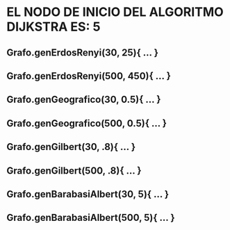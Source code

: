# EL NODO DE INICIO DEL ALGORITMO DIJKSTRA ES: 5

## Grafo.genErdosRenyi(30, 25){ ... }
## Grafo.genErdosRenyi(500, 450){ ... }

## Grafo.genGeografico(30, 0.5){ ... }
## Grafo.genGeografico(500, 0.5){ ... }

## Grafo.genGilbert(30, .8){ ... }
## Grafo.genGilbert(500, .8){ ... }

## Grafo.genBarabasiAlbert(30, 5){ ... }
## Grafo.genBarabasiAlbert(500, 5){ ... }
